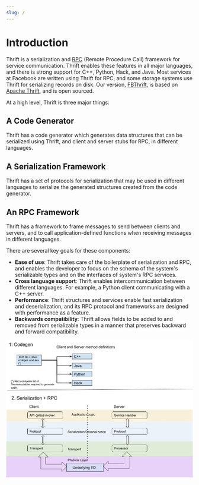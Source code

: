 ```yaml
---
slug: /
---
```


# Introduction

Thrift is a serialization and [RPC](https://en.wikipedia.org/wiki/Remote_procedure_call)
(Remote Procedure Call) framework for service communication. Thrift enables
these features in all major languages, and there is strong support for C++,
Python, Hack, and Java. Most services at Facebook are written using Thrift for
RPC, and some storage systems use Thrift for serializing records on disk.
Our version, [FBThrift](https://github.com/facebook/fbthrift), is based on
[Apache Thrift](https://thrift.apache.org/), and is open sourced.

At a high level, Thrift is three major things:

## A Code Generator

Thrift has a code generator which generates data structures that can be
serialized using Thrift, and client and server stubs for RPC, in different
languages.

## A Serialization Framework

Thrift has a set of protocols for serialization that may be used in different
languages to serialize the generated structures created from the code generator.

## An RPC Framework

Thrift has a framework to frame messages to send between clients and servers,
and to call application-defined functions when receiving messages in different
languages.

There are several key goals for these components:

* **Ease of use**: Thrift takes care of the boilerplate of serialization and
  RPC, and enables the developer to focus on the schema of the system's
  serializable types and on the interfaces of system's RPC services.
* **Cross language support**: Thrift enables intercommunication between
  different languages. For example, a Python client communicating with a C++
  server.
* **Performance**: Thrift structures and services enable fast serialization and
  deserialization, and its RPC protocol and frameworks are designed with
  performance as a feature.
* **Backwards compatibility**: Thrift allows fields to be added to and removed
  from serializable types in a manner that preserves backward and forward
  compatibility.

![Thrift Overview](thrift-overview.jpg)
